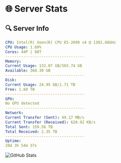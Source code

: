 # 🌐 Server Stats
## 🔍 Server Info
```yaml
CPU: Intel(R) Xeon(R) CPU E5-2699 v4 @ 1302.48GHz
CPU Usage: 1.60%
Cores: 44P | 88T
-----------------------------------
Memory:
Current Usage: 132.07 GB/503.74 GB
Available: 368.30 GB
-----------------------------------
Disk:
Current Usage: 24.95 GB/1.71 TB
Free: 1.60 TB
-----------------------------------
GPU:
No GPU detected
-----------------------------------
Network:
Current Transfer (Sent): 49.17 MB/s
Current Transfer (Received): 620.92 KB/s
Total Sent: 159.56 TB
Total Received: 2.35 TB
-----------------------------------
Uptime:
20d 3h 54m 37s
```
![GitHub Stats](https://img.shields.io/badge/Updated-2025-02-28_02:37:55-blue)
